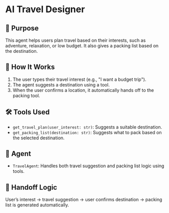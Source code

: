 # AI Travel Designer

## 🎯 Purpose
This agent helps users plan travel based on their interests, such as adventure, relaxation, or low budget. It also gives a packing list based on the destination.

## 🧠 How It Works
1. The user types their travel interest (e.g., "I want a budget trip").
2. The agent suggests a destination using a tool.
3. When the user confirms a location, it automatically hands off to the packing tool.

## 🛠️ Tools Used
- `get_travel_plan(user_interest: str)`: Suggests a suitable destination.
- `get_packing_list(destination: str)`: Suggests what to pack based on the selected destination.

## 🤖 Agent
- `TravelAgent`: Handles both travel suggestion and packing list logic using tools.

## 🔁 Handoff Logic
User’s interest → travel suggestion → user confirms destination → packing list is generated automatically.
